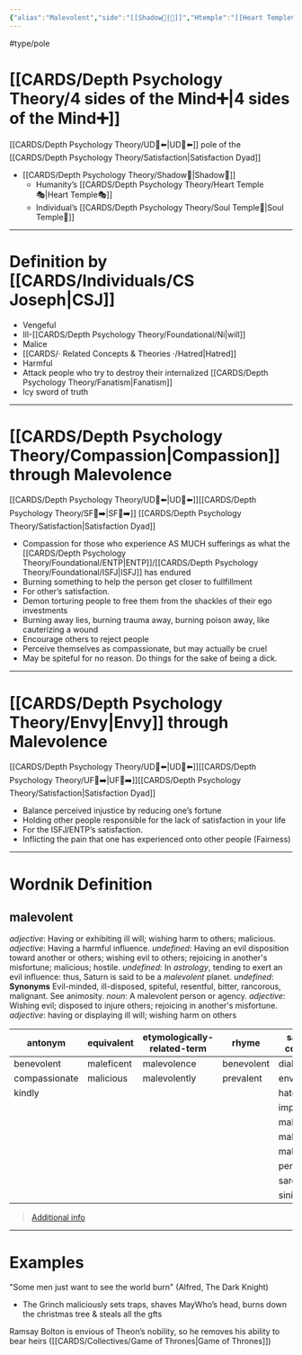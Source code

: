 ```yaml
---
{"alias":"Malevolent","side":"[[Shadow👤|👤]]","Htemple":"[[Heart Temple🎭|Heart🎭]]","Itemple":"[[Soul Temple 👥|Soul👥]]","dg-publish":true,"permalink":"/cards/related-concepts-and-theories/malevolence/","dgPassFrontmatter":true,"noteIcon":"1","created":"2023-05-02T13:57:00.969+02:00","updated":"2023-05-27T15:36:25.665+02:00"}
---
```


#type/pole 

# [[CARDS/Depth Psychology Theory/4 sides of the Mind➕\|4 sides of the Mind➕]] 
[[CARDS/Depth Psychology Theory/UD👤⬅️\|UD👤⬅️]] pole of the [[CARDS/Depth Psychology Theory/Satisfaction\|Satisfaction Dyad]] 
- [[CARDS/Depth Psychology Theory/Shadow👥\|Shadow👥]] 
	- Humanity’s [[CARDS/Depth Psychology Theory/Heart Temple🎭\|Heart Temple🎭]] 
	- Individual’s [[CARDS/Depth Psychology Theory/Soul Temple👤\|Soul Temple👤]] 
---
# Definition by [[CARDS/Individuals/CS Joseph\|CSJ]]  
- Vengeful 
- Ill-[[CARDS/Depth Psychology Theory/Foundational/Ni\|will]]
- Malice 
- [[CARDS/· Related Concepts & Theories ·/Hatred\|Hatred]] 
- Harmful 
- Attack people who try to destroy their internalized [[CARDS/Depth Psychology Theory/Fanatism\|Fanatism]] 
- Icy sword of truth 

---
# [[CARDS/Depth Psychology Theory/Compassion\|Compassion]] through Malevolence 
[[CARDS/Depth Psychology Theory/UD👤⬅️\|UD👤⬅️]][[CARDS/Depth Psychology Theory/SF🤸➡️\|SF🤸➡️]] [[CARDS/Depth Psychology Theory/Satisfaction\|Satisfaction Dyad]] 
- Compassion for those who experience AS MUCH sufferings as what the [[CARDS/Depth Psychology Theory/Foundational/ENTP\|ENTP]]/[[CARDS/Depth Psychology Theory/Foundational/ISFJ\|ISFJ]] has endured 
- Burning something to help the person get closer to fullfillment 
- For other’s satisfaction. 
- Demon torturing people to free them from the shackles of their ego investments
- Burning away lies, burning trauma away, burning poison away, like cauterizing a wound
- Encourage others to reject people 
- Perceive themselves as compassionate, but may actually be cruel 
- May be spiteful for no reason. Do things for the sake of being a dick.

---
# [[CARDS/Depth Psychology Theory/Envy\|Envy]] through Malevolence
[[CARDS/Depth Psychology Theory/UD👤⬅️\|UD👤⬅️]][[CARDS/Depth Psychology Theory/UF👤➡️\|UF👤➡️]][[CARDS/Depth Psychology Theory/Satisfaction\|Satisfaction Dyad]] 
- Balance perceived injustice by reducing one’s fortune 
- Holding other people responsible for the lack of satisfaction in your life 
- For the ISFJ/ENTP’s satisfaction. 
- Inflicting the pain that one has experienced onto other people (Fairness)
---
# Wordnik Definition 
## malevolent
*adjective*: Having or exhibiting ill will; wishing harm to others; malicious.
*adjective*: Having a harmful influence.
*undefined*: Having an evil disposition toward another or others; wishing evil to others; rejoicing in another's misfortune; malicious; hostile.
*undefined*: In <em>astrology</em>, tending to exert an evil influence: thus, Saturn is said to be a <em>malevolent</em> planet.
*undefined*: <strong>Synonyms</strong> Evil-minded, ill-disposed, spiteful, resentful, bitter, rancorous, malignant. See <internalXref urlencoded="animosity">animosity</internalXref>.
*noun*: A malevolent person or agency.
*adjective*: Wishing evil; disposed to injure others; rejoicing in another's misfortune.
*adjective*: <xref>having</xref> or <xref>displaying</xref> ill will; wishing harm on others

| antonym |equivalent |etymologically-related-term |rhyme |same-context |synonym |
| --- | --- | --- | --- | --- | --- |
| benevolent | maleficent | malevolence | benevolent | diabolical | acrid |
| compassionate | malicious | malevolently | prevalent | envious | antagonistic |
| kindly |  |  |  | hateful | antipathetic |
|  |  |  |  | implacable | bad |
|  |  |  |  | malicious | baleful |
|  |  |  |  | malign | baleful |
|  |  |  |  | malignant | baneful |
|  |  |  |  | perverse | belligerent |
|  |  |  |  | sarcastic | bitchy |
|  |  |  |  | sinister | bitter |

> [Additional info](https://www.wordnik.com/words/malevolent)
---

# Examples 


<div class="transclusion internal-embed is-loaded"><div class="markdown-embed">



"Some men just want to see the world burn" (Alfred, The Dark Knight) 

</div></div>


<div class="transclusion internal-embed is-loaded"><div class="markdown-embed">



- The Grinch maliciously sets traps, shaves MayWho’s head, burns down the christmas tree & steals all the gfts  

</div></div>


<div class="transclusion internal-embed is-loaded"><div class="markdown-embed">



Ramsay Bolton is envious of Theon’s nobility, so he removes his ability to bear heirs ([[CARDS/Collectives/Game of Thrones\|Game of Thrones]]) 

</div></div>

